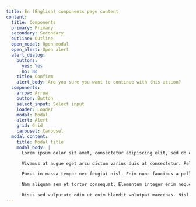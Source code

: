 ```yaml
---
title: En (English) components page content
content:
  title: Components
  primary: Primary
  secondary: Secondary
  outline: Outline
  open_modal: Open modal
  open_alert: Open alert
  alert_dialog:
    buttons:
      yes: Yes
      no: No
    title: Confirm
    alert_body: Are you sure you want to continue with this action?
  components:
    arrow: Arrow
    button: Button
    select_input: Select input
    loader: Loader
    modal: Modal
    alert: Alert
    grid: Grid
    carousel: Carousel
  modal_content:
    title: Modal title
    modal_body: |
      Lorem ipsum dolor sit amet, consectetur adipiscing elit, sed do eiusmod tempor incididunt ut labore et dolore magna aliqua. Nisi lacus sed viverra tellus. Condimentum id venenatis a condimentum vitae sapien pellentesque habitant morbi. Vel quam elementum pulvinar etiam non quam lacus. Dictum sit amet justo donec enim diam vulputate ut. Nibh ipsum consequat nisl vel pretium lectus. In massa tempor nec feugiat. Quam pellentesque nec nam aliquam sem et tortor. Leo urna molestie at elementum eu facilisis sed odio. Est velit egestas dui id. Hac habitasse platea dictumst quisque sagittis purus. Ullamcorper a lacus vestibulum sed arcu non odio. Nibh sit amet commodo nulla facilisi nullam. Gravida in fermentum et sollicitudin ac. Sed nisi lacus sed viverra tellus. Dolor sit amet consectetur adipiscing elit duis. In hendrerit gravida rutrum quisque non tellus orci ac auctor. Gravida quis blandit turpis cursus. Sit amet nisl purus in mollis nunc sed id semper. Vulputate eu scelerisque felis imperdiet proin fermentum leo.

      Vivamus at augue eget arcu dictum varius duis at consectetur. Pellentesque dignissim enim sit amet venenatis urna. Pulvinar proin gravida hendrerit lectus a. Morbi quis commodo odio aenean sed. Dignissim sodales ut eu sem integer vitae justo eget magna. Pulvinar etiam non quam lacus suspendisse faucibus interdum. Congue eu consequat ac felis donec. Lacus vel facilisis volutpat est velit egestas dui id ornare. Dolor sit amet consectetur adipiscing elit ut aliquam. Sagittis eu volutpat odio facilisis mauris sit amet massa vitae. Vestibulum mattis ullamcorper velit sed ullamcorper morbi tincidunt ornare. Diam ut venenatis tellus in. Mi in nulla posuere sollicitudin aliquam ultrices sagittis. Mi sit amet mauris commodo quis imperdiet massa tincidunt.

      Purus in massa tempor nec feugiat nisl. Enim nunc faucibus a pellentesque sit amet porttitor. Vel elit scelerisque mauris pellentesque pulvinar pellentesque habitant. Ullamcorper morbi tincidunt ornare massa eget. In iaculis nunc sed augue lacus viverra. Volutpat lacus laoreet non curabitur. Purus in mollis nunc sed id. Diam maecenas sed enim ut sem viverra aliquet eget. Est pellentesque elit ullamcorper dignissim cras tincidunt lobortis feugiat. Eleifend donec pretium vulputate sapien nec. Pretium viverra suspendisse potenti nullam ac tortor. Nunc mi ipsum faucibus vitae. A scelerisque purus semper eget duis at tellus. Vestibulum rhoncus est pellentesque elit ullamcorper dignissim cras tincidunt.

      Nam aliquam sem et tortor consequat. Elementum integer enim neque volutpat ac tincidunt vitae semper quis. A iaculis at erat pellentesque adipiscing commodo elit. Ultricies tristique nulla aliquet enim. Phasellus egestas tellus rutrum tellus pellentesque eu. Diam quam nulla porttitor massa id neque aliquam vestibulum morbi. Suspendisse sed nisi lacus sed viverra tellus in hac. At quis risus sed vulputate odio. Eleifend donec pretium vulputate sapien nec sagittis aliquam malesuada. Diam volutpat commodo sed egestas egestas. Amet volutpat consequat mauris nunc congue nisi. Nullam eget felis eget nunc. Nunc sed velit dignissim sodales ut eu.

      Risus sed vulputate odio ut enim blandit volutpat maecenas. Nisl suscipit adipiscing bibendum est ultricies integer quis auctor elit. Aliquet enim tortor at auctor urna nunc id. Lacus sed viverra tellus in. Sit amet volutpat consequat mauris nunc. Sagittis id consectetur purus ut faucibus pulvinar elementum integer enim. Mauris in aliquam sem fringilla. Venenatis urna cursus eget nunc scelerisque viverra mauris. Dictumst quisque sagittis purus sit amet volutpat. Faucibus a pellentesque sit amet porttitor eget dolor morbi non. Sagittis eu volutpat odio facilisis mauris sit amet massa. Id velit ut tortor pretium viverra suspendisse potenti. Id velit ut tortor pretium viverra suspendisse. Cursus risus at ultrices mi tempus imperdiet nulla. Lorem ipsum dolor sit amet consectetur. Velit sed ullamcorper morbi tincidunt ornare massa eget. Vulputate ut pharetra sit amet aliquam id diam. Dui vivamus arcu felis bibendum ut.
---
```

